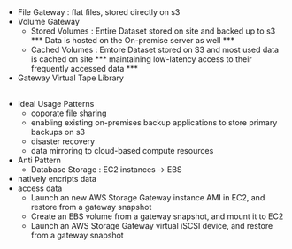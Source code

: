 ##
- File Gateway : flat files, stored directly on s3 
- Volume Gateway 
  - Stored Volumes : Entire Dataset stored on site and backed up to s3  
    *** Data is hosted on the On-premise server as well ***
  - Cached Volumes : Emtore Dataset stored on S3 and most used data is cached on site 
    ***  maintaining low-latency access to their frequently accessed data ***
- Gateway Virtual Tape Library 
##
- Ideal Usage Patterns 
  - coporate file sharing
  - enabling existing on-premises backup applications to store primary backups on s3 
  - disaster recovery 
  - data mirroring to cloud-based compute resources 
- Anti Pattern
  - Database Storage : EC2 instances -> EBS 
- natively encripts data
- access data
  - Launch an new AWS Storage Gateway instance AMI in EC2, and restore from a gateway snapshot 
  - Create an EBS volume from a gateway snapshot, and mount it to EC2
  - Launch an AWS Storage Gateway virtual iSCSI device, and restore from a gateway snapshot
  
